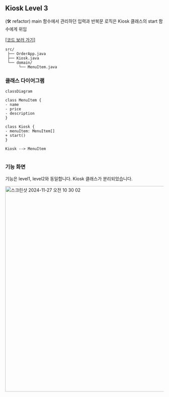 ## Kiosk Level 3

(🛠 refactor) main 함수에서 관리하던 입력과 반복문 로직은 Kiosk 클래스의 start 함수에게 위임

[[코드 보러 가기]](./src/main/java)

```
src/
 ├── OrderApp.java
 ├── Kiosk.java
 └── domain/
      └── MenuItem.java
```

### 클래스 다이어그램

```mermaid
classDiagram

class MenuItem {
- name
- price
- description
}

class Kiosk {
- menuItem: MenuItem[]
+ start()
}

Kiosk --> MenuItem


```

### 기능 화면

기능은 level1, level2와 동일합니다. Kiosk 클래스가 분리되었습니다.

<img width="651" alt="스크린샷 2024-11-27 오전 10 30 02" src="https://github.com/user-attachments/assets/9b7accf3-3ddd-49e9-8700-5d30c41c4f8b" />
